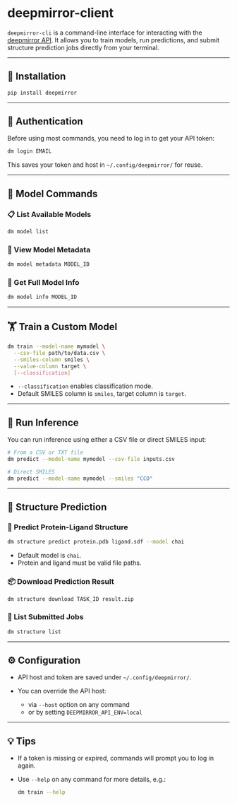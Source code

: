 # deepmirror-client

`deepmirror-cli` is a command-line interface for interacting with the [deepmirror API](https://api.app.deepmirror.ai/public/docs). It allows you to train models, run predictions, and submit structure prediction jobs directly from your terminal.

---

## 🚀 Installation

```bash
pip install deepmirror
```

---

## 🔐 Authentication

Before using most commands, you need to log in to get your API token:

```bash
dm login EMAIL
```

This saves your token and host in `~/.config/deepmirror/` for reuse.

---

## 🧠 Model Commands

### 📋 List Available Models

```bash
dm model list
```

### 📄 View Model Metadata

```bash
dm model metadata MODEL_ID
```

### 🔎 Get Full Model Info

```bash
dm model info MODEL_ID
```

---

## 🏋️ Train a Custom Model

```bash
dm train --model-name mymodel \
  --csv-file path/to/data.csv \
  --smiles-column smiles \
  --value-column target \
  [--classification]
```

- `--classification` enables classification mode.
- Default SMILES column is `smiles`, target column is `target`.

---

## 🔮 Run Inference

You can run inference using either a CSV file or direct SMILES input:

```bash
# From a CSV or TXT file
dm predict --model-name mymodel --csv-file inputs.csv

# Direct SMILES
dm predict --model-name mymodel --smiles "CCO"
```

---

## 🧬 Structure Prediction

### 🧠 Predict Protein-Ligand Structure

```bash
dm structure predict protein.pdb ligand.sdf --model chai
```

- Default model is `chai`.
- Protein and ligand must be valid file paths.

### 📦 Download Prediction Result

```bash
dm structure download TASK_ID result.zip
```

### 📃 List Submitted Jobs

```bash
dm structure list
```

---

## ⚙️ Configuration

- API host and token are saved under `~/.config/deepmirror/`.
- You can override the API host:

  - via `--host` option on any command
  - or by setting `DEEPMIRROR_API_ENV=local`

---

## 💡 Tips

- If a token is missing or expired, commands will prompt you to log in again.
- Use `--help` on any command for more details, e.g.:

  ```bash
  dm train --help
  ```
